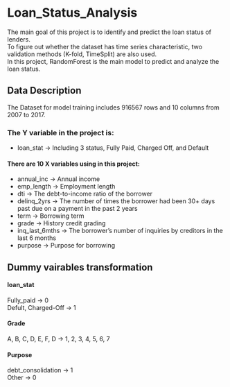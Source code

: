 # Loan_Status_Analysis
The main goal of this project is to identify and predict the loan status of lenders.   
To figure out whether the dataset has time series characteristic, two validation methods (K-fold, TimeSplit) are also used.  
In this project, RandomForest is the main model to predict and analyze the loan status.  


## Data Description
The Dataset for model training includes 916567 rows and 10 columns from 2007 to 2017. 

### The Y variable in the project is:  

* loan_stat -> Including 3 status, Fully Paid, Charged Off, and Default


#### There are 10 X variables using in this project:
  
* annual_inc -> Annual income  
* emp_length -> Employment length  
* dti ->  The debt-to-income ratio of the borrower  
* delinq_2yrs -> The number of times the borrower had been 30+ days past due on a payment in the past 2 years  
* term -> Borrowing term  
* grade -> History credit grading  
* inq_last_6mths -> The borrower’s number of inquiries by creditors in the last 6 months  
* purpose -> Purpose for borrowing  

## Dummy vairables transformation 

#### loan_stat  
Fully_paid -> 0  
Defult, Charged-Off -> 1  
#### Grade  
A, B, C, D, E, F, D -> 1, 2, 3, 4, 5, 6, 7  
#### Purpose  
debt_consolidation -> 1  
Other -> 0  

